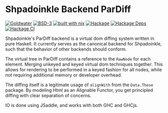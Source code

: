# Shpadoinkle Backend ParDiff

[![Goldwater](https://gitlab.com/fresheyeball/Shpadoinkle/badges/master/pipeline.svg)](https://gitlab.com/fresheyeball/Shpadoinkle)
[![BSD-3](https://img.shields.io/badge/License-BSD%203--Clause-blue.svg)](https://opensource.org/licenses/BSD-3-Clause)
[![built with nix](https://img.shields.io/badge/built%20with-nix-41439a)](https://builtwithnix.org)
[![Hackage](https://img.shields.io/hackage/v/Shpadoinkle-backend-pardiff.svg)](https://hackage.haskell.org/package/Shpadoinkle-backend-pardiff)
[![Hackage Deps](https://img.shields.io/hackage-deps/v/Shpadoinkle-backend-pardiff.svg)](http://packdeps.haskellers.com/reverse/Shpadoinkle-backend-pardiff)
[![Hackage CI](https://matrix.hackage.haskell.org/api/v2/packages/Shpadoinkle-backend-pardiff/badge)](https://matrix.hackage.haskell.org/#/package/Shpadoinkle-backend-pardiff)


Shpadoinkle's ParDiff backend is a virtual dom diffing system written in pure Haskell.
It currently serves as the canonical backend for Shpadoinkle, such that the behavior of
other backends should conform.

The virtual tree in ParDiff contains a reference to the `RawNode` for each element. Merging
unkeyed and keyed virtual dom techniques together. This allows for rendering to be performed
in a keyed fashion for all nodes, while not requiring additional memory or developer overhead.

The diffing itself is a legitimate usage of `alignWith` from the `Data.These` package. By modeling
Html as an Alignable Functor, you get principled diffing with clear separation of concerns.

IO is done using JSaddle, and works with both GHC and GHCjs.
